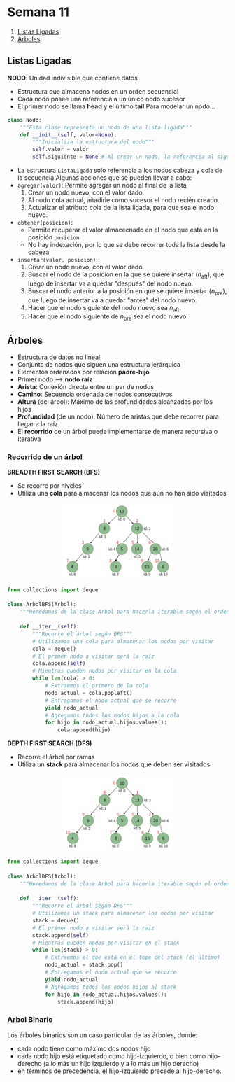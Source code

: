# Semana 11
1. [Listas Ligadas](#Listas-Ligadas)
2. [Árboles](#Árboles)
## Listas Ligadas
**NODO**: Unidad indivisible que contiene datos
- Estructura que almacena nodos en un orden secuencial
- Cada nodo posee una referencia a un único nodo sucesor
- El primer nodo se llama **head** y el último **tail**
Para modelar un nodo...
```python
class Nodo:
    """Esta clase representa un nodo de una lista ligada"""
    def __init__(self, valor=None):
        """Inicializa la estructura del nodo"""
        self.valor = valor
        self.siguiente = None # Al crear un nodo, la referencia al siguiente nodo comienza vacía.
```
- La estructura `ListaLigada` solo referencia a los nodos cabeza y cola de la secuencia
Algunas acciones que se pueden llevar a cabo:
- `agregar(valor)`: Permite agregar un nodo al final de la lista
    1. Crear un nodo nuevo, con el valor dado.
    2. Al nodo cola actual, añadirle como sucesor el nodo recién creado.
    3. Actualizar el atributo cola de la lista ligada, para que sea el nodo nuevo.
- `obtener(posicion)`:
    - Permite recuperar el valor almacecnado en el nodo que está en la posición `posicion`
    - No hay indexación, por lo que se debe recorrer toda la lista desde la cabeza
- `insertar(valor, posicion)`:
    1. Crear un nodo nuevo, con el valor dado.
    2. Buscar el nodo de la posición en la que se quiere insertar ($n_{\text{aft}}$), que luego de insertar va a quedar "después" del nodo nuevo.
    3. Buscar el nodo anterior a la posición en que se quiere insertar ($n_{\text{pre}}$), que luego de insertar va a quedar "antes" del nodo nuevo.
    4. Hacer que el nodo siguiente del nodo nuevo sea $n_{\text{aft}}$.
    5. Hacer que el nodo siguiente de $n_{\text{pre}}$ sea el nodo nuevo.

## Árboles
- Estructura de datos no lineal
- Conjunto de nodos que siguen una estructura jerárquica
- Elementos ordenados por relación **padre-hijo**
- Primer nodo --> **nodo raíz**
- **Arista**: Conexión directa entre un par de nodos
- **Camino**: Secuencia ordenada de nodos consecutivos
- **Altura** (del árbol): Máximo de las profundidades alcanzadas por los hijos
- **Profundidad** (de un nodo): Número de aristas que debe recorrer para llegar a la raíz
- El **recorrido** de un árbol puede implementarse de manera recursiva o iterativa
### Recorrido de un árbol
**BREADTH FIRST SEARCH (BFS)**
- Se recorre por niveles
- Utiliza una **cola** para almacenar los nodos que aún no han sido visitados


<p align="center">
<img src="img/niveles.png" alt="img" width="250"/>
</p>

```python
from collections import deque

class ArbolBFS(Arbol):
    """Heredamos de la clase Arbol para hacerla iterable según el orden con BFS"""
    
    def __iter__(self):
        """Recorre el árbol según BFS"""
        # Utilizamos una cola para almacenar los nodos por visitar
        cola = deque()
        # El primer nodo a visitar será la raíz
        cola.append(self)
        # Mientras queden nodos por visitar en la cola
        while len(cola) > 0:
            # Extraemos el primero de la cola
            nodo_actual = cola.popleft() 
            # Entregamos el nodo actual que se recorre
            yield nodo_actual
            # Agregamos todos los nodos hijos a la cola
            for hijo in nodo_actual.hijos.values():
                cola.append(hijo)
```
**DEPTH FIRST SEARCH (DFS)**
- Recorre el árbol por ramas
- Utiliza un **stack** para almacenar los nodos que deben ser visitados


<p align="center">
<img src="img/ramas.png" alt="img" width="250"/>
</p>

```python
from collections import deque

class ArbolDFS(Arbol):
    """Heredamos de la clase Arbol para hacerla iterable según el orden con DFS"""
    
    def __iter__(self):
        """Recorre el árbol según DFS"""
        # Utilizamos un stack para almacenar los nodos por visitar
        stack = deque()
        # El primer nodo a visitar será la raíz
        stack.append(self)
        # Mientras queden nodos por visitar en el stack
        while len(stack) > 0:
            # Extraemos el que está en el tope del stack (el último)
            nodo_actual = stack.pop()
            # Entregamos el nodo actual que se recorre
            yield nodo_actual
            # Agregamos todos los nodos hijos al stack
            for hijo in nodo_actual.hijos.values():
                stack.append(hijo)
```
### Árbol Binario
Los árboles binarios son un caso particular de las árboles, donde:
- cada nodo tiene como máximo dos nodos hijo
- cada nodo hijo está etiquetado como hijo-izquierdo, o bien como hijo-derecho (a lo más un hijo izquierdo y a lo más un hijo derecho)
- en términos de precedencia, el hijo-izquierdo precede al hijo-derecho.

